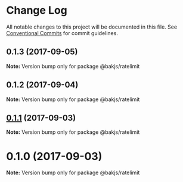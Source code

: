 # Change Log

All notable changes to this project will be documented in this file.
See [Conventional Commits](https://conventionalcommits.org) for commit guidelines.

<a name="0.1.3"></a>
## 0.1.3 (2017-09-05)




**Note:** Version bump only for package @bakjs/ratelimit

<a name="0.1.2"></a>
## 0.1.2 (2017-09-04)




**Note:** Version bump only for package @bakjs/ratelimit

<a name="0.1.1"></a>
## [0.1.1](https://github.com/bakjs/bak/compare/@bakjs/ratelimit@0.1.0...@bakjs/ratelimit@0.1.1) (2017-09-03)




**Note:** Version bump only for package @bakjs/ratelimit

<a name="0.1.0"></a>
# 0.1.0 (2017-09-03)




**Note:** Version bump only for package @bakjs/ratelimit
